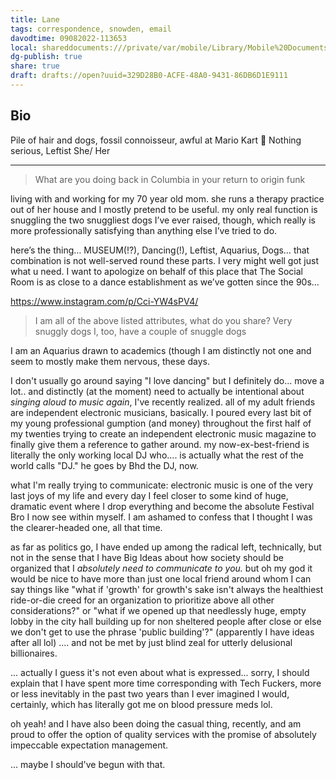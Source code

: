 ```yaml
---
title: Lane
tags: correspondence, snowden, email
davodtime: 09082022-113653
local: shareddocuments:///private/var/mobile/Library/Mobile%20Documents/iCloud~md~obsidian/Documents/OBSHIDDIAN/drafts/329D28B0-ACFE-48A0-9431-86DB6D1E9111.md
dg-publish: true
share: true
draft: drafts://open?uuid=329D28B0-ACFE-48A0-9431-86DB6D1E9111
---
```


## Bio

Pile of hair and dogs, fossil connoisseur, awful at Mario Kart 🍄  Nothing serious, Leftist  She/ Her

---

> What are you doing back in Columbia in your return to origin funk

living with and working for my 70 year old mom. she runs a therapy practice out of her house and I mostly pretend to be useful. my only real function is snuggling the two snuggliest dogs I’ve ever raised, though, which really is more professionally satisfying than anything else I’ve tried to do.

here’s the thing… MUSEUM(!?), Dancing(!), Leftist, Aquarius, Dogs… that combination is not well-served round these parts. I very might well got just what u need. I want to apologize on behalf of this place that The Social Room is as close to a dance establishment as we’ve gotten since the 90s…

https://www.instagram.com/p/Cci-YW4sPV4/

> I am all of the above listed attributes, what do you share?
> Very snuggly dogs I, too, have a couple of snuggle dogs

I am an Aquarius drawn to academics (though I am distinctly not one and seem to mostly make them nervous, these days. 

I don't usually go around saying "I love dancing" but I definitely do... move a lot.. and distinctly (at the moment) need to actually be intentional about *singing aloud to music again*, I've recently realized. all of my adult friends are independent electronic musicians, basically. I poured every last bit of my young professional gumption (and money) throughout the first half of my twenties trying to create an independent electronic music magazine to finally give them a reference to gather around. my now-ex-best-friend is literally the only working local DJ who.... is actually what the rest of the world calls "DJ."  he goes by Bhd the DJ, now. 

what I'm really trying to communicate: electronic music is one of the very last joys of my life and every day I feel closer to some kind of huge, dramatic event where I drop everything and become the absolute Festival Bro I now see within myself. I am ashamed to confess that I thought I was the clearer-headed one, all that time.

as far as politics go, I have ended up among the radical left, technically, but not in the sense that I have Big Ideas about how society should be organized that I *absolutely need to communicate to you.* but oh my god it would be nice to have more than just one local friend around whom I can say things like "what if 'growth' for growth's sake isn't always the healthiest ride-or-die creed for an organization to prioritize above all other considerations?" or "what if we opened up that needlessly huge, empty lobby in the city hall building up for non sheltered people after close or else we don't get to use the phrase 'public building'?" (apparently I have ideas after all lol) .... and not be met by just blind zeal for utterly delusional billionaires.

... actually I guess it's not even about what is expressed... sorry, I should explain that I have spent more time corresponding with Tech Fuckers, more or less inevitably in the past two years than I ever imagined I would, certainly, which has literally got me on blood pressure meds lol. 

oh yeah! and I have also been doing the casual thing, recently, and am proud to offer the option of quality services with the promise of absolutely impeccable expectation management. 

... maybe I should've begun with that. 